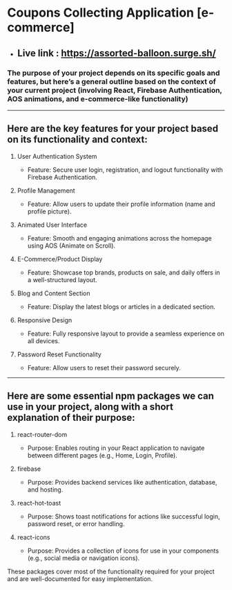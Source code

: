 
# Coupons Collecting Application [e-commerce]

- ## Live link : https://assorted-balloon.surge.sh/



### The purpose of your project depends on its specific goals and features, but here’s a general outline based on the context of your current project (involving React, Firebase Authentication, AOS animations, and e-commerce-like functionality)


___

## Here are the key features for your project based on its functionality and context:

1. User Authentication System
    - Feature: Secure user login, registration, and logout functionality with Firebase Authentication.

2.  Profile Management
    - Feature: Allow users to update their profile information (name and profile picture).

3. Animated User Interface

    - Feature: Smooth and engaging animations across the homepage using AOS (Animate on Scroll).




4. E-Commerce/Product Display

    - Feature: Showcase top brands, products on sale, and daily offers in a well-structured layout.

5. Blog and Content Section
    - Feature: Display the latest blogs or articles in a dedicated section.
6.  Responsive Design

    - Feature: Fully responsive layout to provide a seamless experience on all devices.

7. Password Reset Functionality

    - Feature: Allow users to reset their password securely.

---

## Here are some essential npm packages we can use in your project, along with a short explanation of their purpose:

1. react-router-dom

    - Purpose: Enables routing in your React application to navigate between different pages (e.g., Home, Login, Profile).


2. firebase

    - Purpose: Provides backend services like authentication, database, and hosting.

3. react-hot-toast

    - Purpose: Shows toast notifications for actions like successful login, password reset, or error handling.

4. react-icons
    - Purpose: Provides a collection of icons for use in your components (e.g., social media or navigation icons).

These packages cover most of the functionality required for your project and are well-documented for easy implementation.
